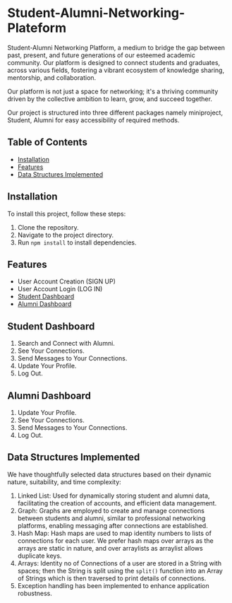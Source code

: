 #  Student-Alumni-Networking-Plateform

Student-Alumni Networking Platform, a medium to bridge the gap between past, present, and future generations of our esteemed academic community. Our platform is designed to connect students and  graduates, across various fields, fostering a vibrant ecosystem of knowledge sharing, mentorship, and collaboration.

 Our platform is not just a space for networking; it's a thriving community driven by the collective ambition to learn, grow, and succeed together.

 Our project is structured into three different packages namely miniproject, Student, Alumni for easy accessibility of required methods.

## Table of Contents
- [Installation](#installation)
- [Features](#features)
- [Data Structures Implemented](#data-structures-implemented)


## Installation
To install this project, follow these steps:

1.  Clone the repository.
2. Navigate to the project directory.
3. Run `npm install` to install dependencies.

## Features
- User Account Creation (SIGN UP)
- User Account Login (LOG IN)
- [Student Dashboard](#student-dashboard)
- [Alumni Dashboard](#alumni-dashboard)

## Student Dashboard

1. Search and Connect with Alumni.
2. See Your Connections.
3. Send Messages to Your Connections.
4. Update Your Profile.
5. Log Out.

## Alumni Dashboard
1. Update Your Profile.
2. See Your Connections.
3. Send Messages to Your Connections.
4. Log Out.

## Data Structures Implemented
We have thoughtfully selected data structures based on their dynamic nature, suitability, and time complexity:
1. Linked List: Used for dynamically storing student and alumni data, facilitating the creation of accounts, and efficient data management.
2. Graph: Graphs are employed to create and manage connections between students and alumni, similar to professional networking platforms, enabling messaging after connections are established.
3. Hash Map: Hash maps are used to map identity numbers to lists of connections for each user. We prefer hash maps over arrays as the arrays are static in nature, and over arraylists as arraylist allows duplicate keys.
4. Arrays: Identity no of Connections of a user are stored in a String with spaces; then the String is split using the `split()` function into an Array of Strings which is then traversed to print details of connections.
5. Exception handling has been implemented to enhance application robustness.
